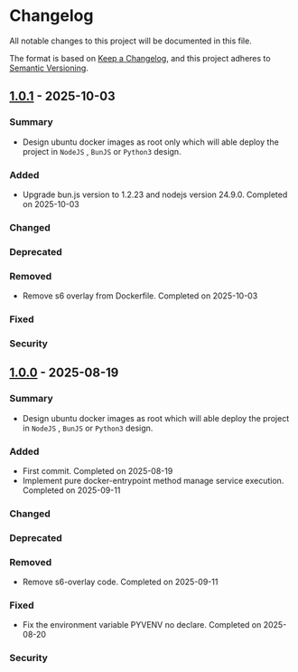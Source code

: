 # Changelog

All notable changes to this project will be documented in this file.

The format is based on [Keep a Changelog](https://keepachangelog.com/en/1.0.0/),
and this project adheres to [Semantic Versioning](https://semver.org/spec/v2.0.0.html).

## [1.0.1] - 2025-10-03

### Summary

- Design ubuntu docker images as root only which will able deploy the project in `NodeJS` , `BunJS` or `Python3` design.

### Added

- Upgrade bun.js version to 1.2.23 and nodejs version 24.9.0. Completed on 2025-10-03

### Changed

### Deprecated

### Removed

- Remove s6 overlay from Dockerfile. Completed on 2025-10-03

### Fixed

### Security

[1.0.1]: https://github.com/wkloh76/docker-noblenos6-nodebunpy/releases/tag/1.0.1

## [1.0.0] - 2025-08-19

### Summary

- Design ubuntu docker images as root which will able deploy the project in `NodeJS` , `BunJS` or `Python3` design.

### Added

- First commit. Completed on 2025-08-19
- Implement pure docker-entrypoint method manage service execution. Completed on 2025-09-11

### Changed

### Deprecated

### Removed

- Remove s6-overlay code. Completed on 2025-09-11

### Fixed

- Fix the environment variable PYVENV no declare. Completed on 2025-08-20

### Security

[1.0.0]: https://github.com/wkloh76/docker-noblenos6-nodebunpy/releases/tag/1.0.0

